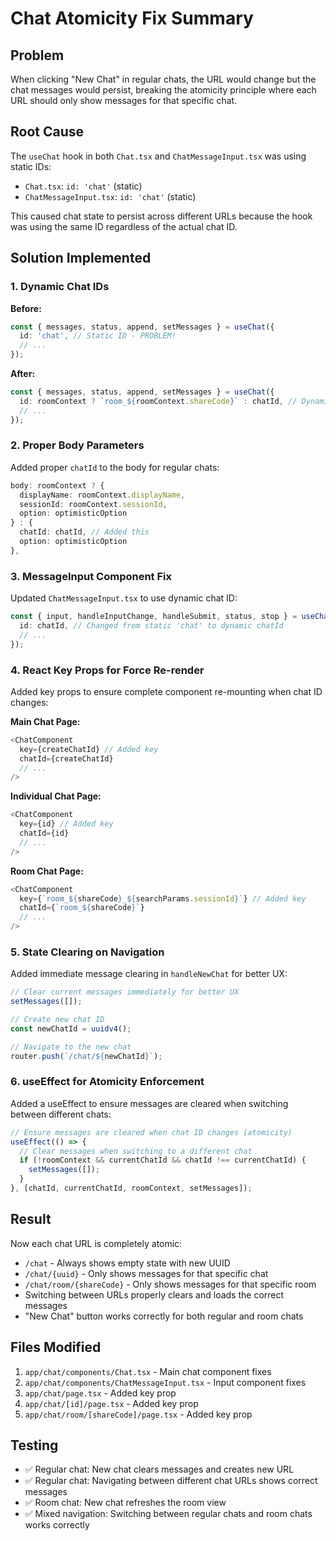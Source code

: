 # Chat Atomicity Fix Summary

## Problem
When clicking "New Chat" in regular chats, the URL would change but the chat messages would persist, breaking the atomicity principle where each URL should only show messages for that specific chat.

## Root Cause
The `useChat` hook in both `Chat.tsx` and `ChatMessageInput.tsx` was using static IDs:
- `Chat.tsx`: `id: 'chat'` (static)
- `ChatMessageInput.tsx`: `id: 'chat'` (static)

This caused chat state to persist across different URLs because the hook was using the same ID regardless of the actual chat ID.

## Solution Implemented

### 1. Dynamic Chat IDs
**Before:**
```typescript
const { messages, status, append, setMessages } = useChat({
  id: 'chat', // Static ID - PROBLEM!
  // ...
});
```

**After:**
```typescript
const { messages, status, append, setMessages } = useChat({
  id: roomContext ? `room_${roomContext.shareCode}` : chatId, // Dynamic ID
  // ...
});
```

### 2. Proper Body Parameters
Added proper `chatId` to the body for regular chats:
```typescript
body: roomContext ? {
  displayName: roomContext.displayName,
  sessionId: roomContext.sessionId,
  option: optimisticOption
} : {
  chatId: chatId, // Added this
  option: optimisticOption
},
```

### 3. MessageInput Component Fix
Updated `ChatMessageInput.tsx` to use dynamic chat ID:
```typescript
const { input, handleInputChange, handleSubmit, status, stop } = useChat({
  id: chatId, // Changed from static 'chat' to dynamic chatId
  // ...
});
```

### 4. React Key Props for Force Re-render
Added key props to ensure complete component re-mounting when chat ID changes:

**Main Chat Page:**
```typescript
<ChatComponent
  key={createChatId} // Added key
  chatId={createChatId}
  // ...
/>
```

**Individual Chat Page:**
```typescript
<ChatComponent
  key={id} // Added key
  chatId={id}
  // ...
/>
```

**Room Chat Page:**
```typescript
<ChatComponent
  key={`room_${shareCode}_${searchParams.sessionId}`} // Added key
  chatId={`room_${shareCode}`}
  // ...
/>
```

### 5. State Clearing on Navigation
Added immediate message clearing in `handleNewChat` for better UX:
```typescript
// Clear current messages immediately for better UX
setMessages([]);

// Create new chat ID
const newChatId = uuidv4();

// Navigate to the new chat
router.push(`/chat/${newChatId}`);
```

### 6. useEffect for Atomicity Enforcement
Added a useEffect to ensure messages are cleared when switching between different chats:
```typescript
// Ensure messages are cleared when chat ID changes (atomicity)
useEffect(() => {
  // Clear messages when switching to a different chat
  if (!roomContext && currentChatId && chatId !== currentChatId) {
    setMessages([]);
  }
}, [chatId, currentChatId, roomContext, setMessages]);
```

## Result
Now each chat URL is completely atomic:
- `/chat` - Always shows empty state with new UUID
- `/chat/{uuid}` - Only shows messages for that specific chat
- `/chat/room/{shareCode}` - Only shows messages for that specific room
- Switching between URLs properly clears and loads the correct messages
- "New Chat" button works correctly for both regular and room chats

## Files Modified
1. `app/chat/components/Chat.tsx` - Main chat component fixes
2. `app/chat/components/ChatMessageInput.tsx` - Input component fixes  
3. `app/chat/page.tsx` - Added key prop
4. `app/chat/[id]/page.tsx` - Added key prop
5. `app/chat/room/[shareCode]/page.tsx` - Added key prop

## Testing
- ✅ Regular chat: New chat clears messages and creates new URL
- ✅ Regular chat: Navigating between different chat URLs shows correct messages
- ✅ Room chat: New chat refreshes the room view
- ✅ Mixed navigation: Switching between regular chats and room chats works correctly